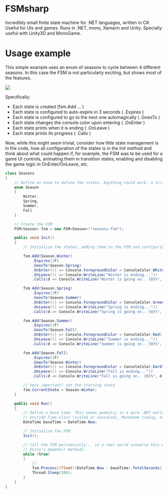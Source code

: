 # FSMsharp
Incredibly small finite state machine for .NET languages, written in C#. Useful for UIs and games. Runs in .NET, mono, Xamarin and Unity. 
Specially useful with Unity3D and MonoGame.
 

# Usage example

This simple example uses an enum of seasons to cycle between 4 different seasons. In this case the FSM is not particularly exciting, but shows most of the features.

<img src="https://raw.githubusercontent.com/xanathar/FSMsharp/master/docs/seasons.svg" />

Specifically:

* Each state is created (fsm.Add ... )
* Each state is configured to auto-expire in 3 seconds ( .Expires )
* Each state is configured to go to the next one automagically ( .GoesTo )
* Each state changes the console color upon entering ( .OnEnter )
* Each state prints when it is ending ( .OnLeave )
* Each state prints its progress ( .Calls )

Now, while this might seem trivial, consider how little state management is in the code, how all configuration of the states is in the Init method and think
about what could happen if, for example, the FSM was to be used for a game UI controls, animating them in transition states, enabling and disabling the game logic in OnEnter/OnLeave,
etc.


```csharp
class Seasons
{
	// Define an enum to define the states. Anything could work, a string, int.. but enums are likely the easiest to manage
	enum Season
	{
		Winter,
		Spring,
		Summer,
		Fall
	}

	// Create the FSM
	FSM<Season> fsm = new FSM<Season>("seasons-fsm");

	public void Init()
	{
		// Initialize the states, adding them to the FSM and configuring their behaviour

		fsm.Add(Season.Winter)
			.Expires(3f)
			.GoesTo(Season.Spring)
			.OnEnter(() => Console.ForegroundColor = ConsoleColor.White)
			.OnLeave(() => Console.WriteLine("Winter is ending..."))
			.Calls(d => Console.WriteLine("Winter is going on.. {0}%", d.StateProgress * 100f));

		fsm.Add(Season.Spring)
			.Expires(3f)
			.GoesTo(Season.Summer)
			.OnEnter(() => Console.ForegroundColor = ConsoleColor.Green)
			.OnLeave(() => Console.WriteLine("Spring is ending..."))
			.Calls(d => Console.WriteLine("Spring is going on.. {0}%", d.StateProgress * 100f));

		fsm.Add(Season.Summer)
			.Expires(3f)
			.GoesTo(Season.Fall)
			.OnEnter(() => Console.ForegroundColor = ConsoleColor.Red)
			.OnLeave(() => Console.WriteLine("Summer is ending..."))
			.Calls(d => Console.WriteLine("Summer is going on.. {0}%", d.StateProgress * 100f));

		fsm.Add(Season.Fall)
			.Expires(3f)
			.GoesTo(Season.Winter)
			.OnEnter(() => Console.ForegroundColor = ConsoleColor.DarkYellow)
			.OnLeave(() => Console.WriteLine("Fall is ending..."))
			.Calls(d => Console.WriteLine("Fall is going on.. {0}%", d.StateProgress * 100f));

		// Very important! set the starting state
		fsm.CurrentState = Season.Winter;
	}

	public void Run()
	{
		// Define a base time. This seems pedantic in a pure .NET world, but allows to use custom time providers,
		// Unity3D Time class (scaled or unscaled), MonoGame timing, etc.
		DateTime baseTime = DateTime.Now;

		// Initialize the FSM
		Init();

		// Call the FSM periodically... in a real world scenario this will likely be in a timer callback, or frame handling (e.g.
		// Unity's Update() method).
		while (true)
		{
			// 
			fsm.Process((float)(DateTime.Now - baseTime).TotalSeconds);
			Thread.Sleep(100);
		}
	}
}

```
